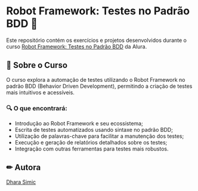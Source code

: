# Robot Framework: Testes no Padrão BDD 🚀

Este repositório contém os exercícios e projetos desenvolvidos durante o curso [Robot Framework: Testes no Padrão BDD](https://cursos.alura.com.br/course/robot-framework-testes-padrao-bdd) da Alura.

## 📌 Sobre o Curso

O curso explora a automação de testes utilizando o Robot Framework no padrão BDD (Behavior Driven Development), permitindo a criação de testes mais intuitivos e acessíveis.

### 🔍 O que encontrará:
- Introdução ao Robot Framework e seu ecossistema;
- Escrita de testes automatizados usando sintaxe no padrão BDD;
- Utilização de palavras-chave para facilitar a manutenção dos testes;
- Execução e geração de relatórios detalhados sobre os testes;
- Integração com outras ferramentas para testes mais robustos.

## ✏ Autora
[Dhara Simic](github.com/dharasimic)

